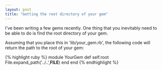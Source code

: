 ```yaml
---
layout: post
title: "Getting the root directory of your gem"
---
```


I've been writing a few gems recently. One thing that you inevitably need to be able to do is find the root directory of your gem.

Assuming that you place this in 'lib/your_gem.rb', the following code will return the path to the root of your gem:

{% highlight ruby %}
module YourGem
  def self.root
    File.expand_path('../..',__FILE__)
  end
end
{% endhighlight %}
